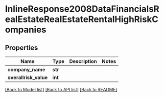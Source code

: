 # InlineResponse2008DataFinancialsRealEstateRealEstateRentalHighRiskCompanies

## Properties
Name | Type | Description | Notes
------------ | ------------- | ------------- | -------------
**company_name** | **str** |  | 
**overallrisk_value** | **int** |  | 

[[Back to Model list]](../README.md#documentation-for-models) [[Back to API list]](../README.md#documentation-for-api-endpoints) [[Back to README]](../README.md)



